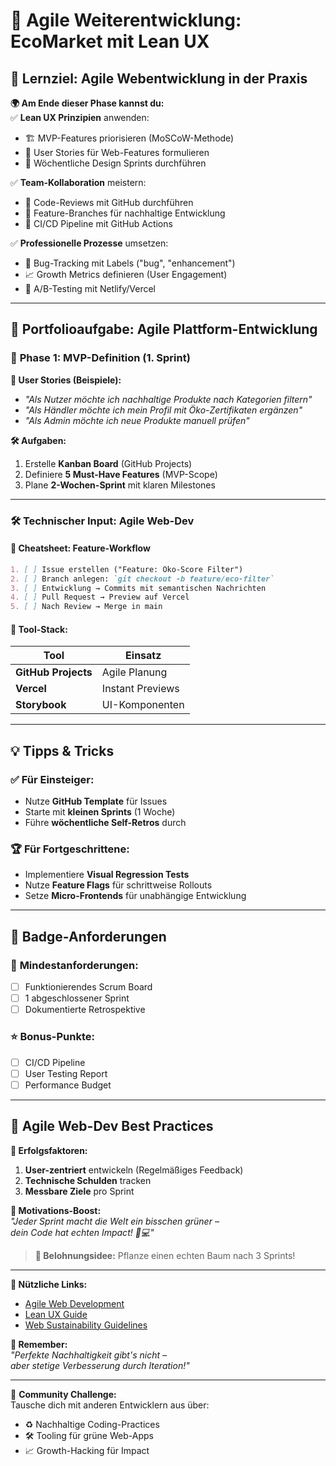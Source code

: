 # 🚀 **Agile Weiterentwicklung: EcoMarket mit Lean UX**  

## 🎯 **Lernziel: Agile Webentwicklung in der Praxis**  
**🌍 Am Ende dieser Phase kannst du:**  
✅ **Lean UX Prinzipien** anwenden:  
   - 🏗️ MVP-Features priorisieren (MoSCoW-Methode)  
   - 🎯 User Stories für Web-Features formulieren  
   - 🔄 Wöchentliche Design Sprints durchführen  

✅ **Team-Kollaboration** meistern:  
   - 👥 Code-Reviews mit GitHub durchführen  
   - 🌿 Feature-Branches für nachhaltige Entwicklung  
   - 🤖 CI/CD Pipeline mit GitHub Actions  

✅ **Professionelle Prozesse** umsetzen:  
   - 🐛 Bug-Tracking mit Labels ("bug", "enhancement")  
   - 📈 Growth Metrics definieren (User Engagement)  
   - 🧪 A/B-Testing mit Netlify/Vercel  

---

## 📂 **Portfolioaufgabe: Agile Plattform-Entwicklung**  

### 🔄 **Phase 1: MVP-Definition (1. Sprint)**  
**📌 User Stories (Beispiele):**  
- _"Als Nutzer möchte ich nachhaltige Produkte nach Kategorien filtern"_  
- _"Als Händler möchte ich mein Profil mit Öko-Zertifikaten ergänzen"_  
- _"Als Admin möchte ich neue Produkte manuell prüfen"_  

**🛠 Aufgaben:**  
1. Erstelle **Kanban Board** (GitHub Projects)  
2. Definiere **5 Must-Have Features** (MVP-Scope)  
3. Plane **2-Wochen-Sprint** mit klaren Milestones  

---

### 🛠 **Technischer Input: Agile Web-Dev**  

#### 📜 **Cheatsheet: Feature-Workflow**  
```markdown
1. [ ] Issue erstellen ("Feature: Öko-Score Filter")  
2. [ ] Branch anlegen: `git checkout -b feature/eco-filter`  
3. [ ] Entwicklung → Commits mit semantischen Nachrichten  
4. [ ] Pull Request → Preview auf Vercel  
5. [ ] Nach Review → Merge in main  
```

#### 🔧 **Tool-Stack:**  
| Tool | Einsatz |  
|------|---------|  
| **GitHub Projects** | Agile Planung |  
| **Vercel** | Instant Previews |  
| **Storybook** | UI-Komponenten |  

---

## 💡 **Tipps & Tricks**  

### ✅ **Für Einsteiger:**  
- Nutze **GitHub Template** für Issues  
- Starte mit **kleinen Sprints** (1 Woche)  
- Führe **wöchentliche Self-Retros** durch  

### 🏆 **Für Fortgeschrittene:**  
- Implementiere **Visual Regression Tests**  
- Nutze **Feature Flags** für schrittweise Rollouts  
- Setze **Micro-Frontends** für unabhängige Entwicklung  

---

## 🔖 **Badge-Anforderungen**  

### 🏅 **Mindestanforderungen:**  
- [ ] Funktionierendes Scrum Board  
- [ ] 1 abgeschlossener Sprint  
- [ ] Dokumentierte Retrospektive  

### ⭐ **Bonus-Punkte:**  
- [ ] CI/CD Pipeline  
- [ ] User Testing Report  
- [ ] Performance Budget  

---

## 🌟 **Agile Web-Dev Best Practices**  

**📌 Erfolgsfaktoren:**  
1. **User-zentriert** entwickeln (Regelmäßiges Feedback)  
2. **Technische Schulden** tracken  
3. **Messbare Ziele** pro Sprint  

**🚀 Motivations-Boost:**  
_"Jeder Sprint macht die Welt ein bisschen grüner –  
dein Code hat echten Impact! 🌱💻"_  

> **🎁 Belohnungsidee:** Pflanze einen echten Baum nach 3 Sprints!  

---

**🔗 Nützliche Links:**  
- [Agile Web Development](https://www.agilealliance.org/)  
- [Lean UX Guide](https://www.leanuxbook.com/)  
- [Web Sustainability Guidelines](https://w3c.github.io/sustyweb/)  

**🚨 Remember:**  
_"Perfekte Nachhaltigkeit gibt's nicht –  
aber stetige Verbesserung durch Iteration!"_  

---

💬 **Community Challenge:**  
Tausche dich mit anderen Entwicklern aus über:  
- ♻️ Nachhaltige Coding-Practices  
- 🛠️ Tooling für grüne Web-Apps  
- 📈 Growth-Hacking für Impact  
